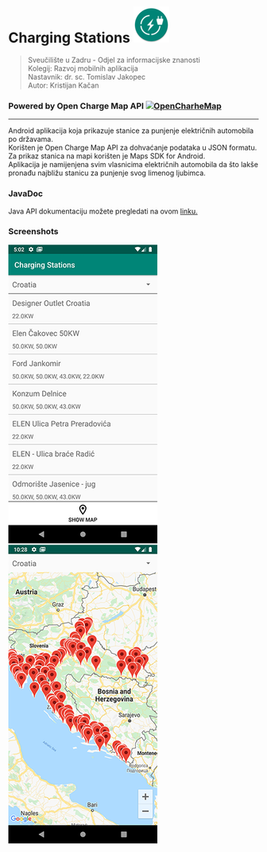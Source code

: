 # Charging Stations ![Ikona](https://github.com/kkacan/ChargingStations/blob/git1/app/src/main/res/mipmap-hdpi/ic_launcher_round.png) 

>Sveučilište u Zadru - Odjel za informacijske znanosti</br>
>Kolegij: Razvoj mobilnih aplikacija</br>
>Nastavnik: dr. sc. Tomislav Jakopec</br>
>Autor: Kristijan Kačan</br>
### Powered by Open Charge Map API [![OpenCharheMap](https://openchargemap.org/favicon.ico)](http://openchargemap.org/site/develop/api)
---
Android aplikacija koja prikazuje stanice za punjenje električnih automobila po državama.</br>
Korišten je Open Charge Map API za dohvaćanje podataka u JSON formatu.</br>
Za prikaz stanica na mapi korišten je Maps SDK for Android.</br>
Aplikacija je namijenjena svim vlasnicima električnih automobila da što lakše pronađu najbližu stanicu za punjenje svog limenog ljubimca.


### JavaDoc
Java API dokumentaciju možete pregledati na ovom [linku.][ln1]

### Screenshots
![](screenshot.png)&nbsp;&nbsp;&nbsp;&nbsp;![](screenshot2.png)




[ln1]: <https://kkacan.github.io/ChargingStations/>
